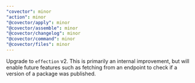 ```yaml
---
"covector": minor
"action": minor
"@covector/apply": minor
"@covector/assemble": minor
"@covector/changelog": minor
"@covector/command": minor
"@covector/files": minor
---
```


Upgrade to `effection` v2. This is primarily an internal improvement, but will enable future features such as fetching from an endpoint to check if a version of a package was published.
